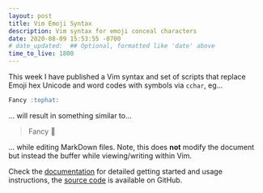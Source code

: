 ```yaml
---
layout: post
title: Vim Emoji Syntax
description: Vim syntax for emoji conceal characters
date: 2020-08-09 15:53:55 -0700
# date_updated:  ## Optional, formatted like 'date' above
time_to_live: 1800
---
```




This week I have published a Vim syntax and set of scripts that replace Emoji hex Unicode and word codes with symbols via `cchar`, eg...


```markdown
Fancy :tophat:
```


... will result in something similar to...


> Fancy 🎩


... while editing MarkDown files. Note, this does **not** modify the document but instead the buffer while viewing/writing within Vim.


Check the [documentation][documentation__to_unicode] for detailed getting started and usage instructions, the [source code][source__to_unicode] is available on GitHub.



[documentation__to_unicode]: https://github.com/vim-utilities/emoji-syntax/blob/main/.github/README.md "Repository documentation"

[source__to_unicode]: https://github.com/vim-utilities/emoji-syntax "Repository source code"

